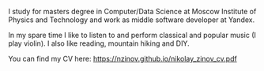 I study for masters degree in Computer/Data Science at Moscow Institute of Physics and Technology and work as middle software developer at Yandex.

In my spare time I like to listen to and perform classical and popular music (I play violin). I also like reading, mountain hiking and DIY.

You can find my CV here: <https://nzinov.github.io/nikolay_zinov_cv.pdf>

